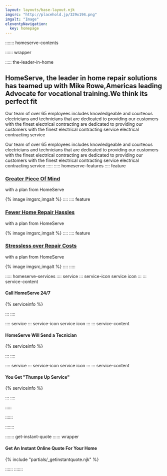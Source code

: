 ```yaml
---
layout: layouts/base-layout.njk
imgsrc: "http://placehold.jp/329x194.png"
imgalt: "Image"
eleventyNavigation:
  key: homepage
---
```


::::::: homeserve-contents

:::::: wrapper

::::: the-leader-in-home

## HomeServe, the leader in home repair solutions has teamed up with Mike Rowe,Americas leading Advocate for vocational training.We think its perfect fit

Our team of over 65 employees includes knowledgeable and courteous electricians and technicians that are dedicated to providing our customers with the finest electrical contracting
are dedicated to providing our customers with the finest electrical contracting service  electrical contracting service

Our team of over 65 employees includes knowledgeable and courteous electricians and technicians that are dedicated to providing our customers with the finest electrical contracting
are dedicated to providing our customers with the finest electrical contracting service  electrical contracting service
:::::
::::: homeserve-features
:::: feature

### [Greater Piece Of Mind](#FIXME)

with a plan from HomeServe

{% image imgsrc,imgalt %}
::::
:::: feature

### [Fewer Home Repair Hassles](#FIXME)

with a plan from HomeServe

{% image imgsrc,imgalt %}
::::
:::: feature

### [Stressless over Repair Costs](#FIXME)

with a plan from HomeServe

{% image imgsrc,imgalt %}
::::
:::::

::::: homeserve-services
:::: service
::: service-icon
    service icon
:::
::: service-content

#### Call HomeServe 24/7

{% serviceinfo %}

:::
::::

:::: service
::: service-icon
    service icon
:::
::: service-content

#### HomeServe Will Send a Tecnician

{% serviceinfo %}

:::
::::

:::: service
::: service-icon
    service icon
:::
::: service-content

#### You Get "Thumps Up Service"

{% serviceinfo  %}

:::
::::

:::::

::::::

:::::::

::::::: get-instant-quote
:::::: wrapper

#### Get An Instant Online Quote For Your Home

 {% include "partials/_getinstantquote.njk" %}

::::::
:::::::
